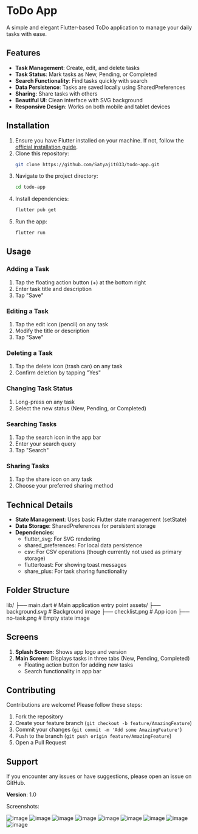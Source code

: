 # ToDo App

A simple and elegant Flutter-based ToDo application to manage your daily tasks with ease.

## Features

- **Task Management**: Create, edit, and delete tasks
- **Task Status**: Mark tasks as New, Pending, or Completed
- **Search Functionality**: Find tasks quickly with search
- **Data Persistence**: Tasks are saved locally using SharedPreferences
- **Sharing**: Share tasks with others
- **Beautiful UI**: Clean interface with SVG background
- **Responsive Design**: Works on both mobile and tablet devices

## Installation

1. Ensure you have Flutter installed on your machine. If not, follow the [official installation guide](https://flutter.dev/docs/get-started/install).
2. Clone this repository:
   ```bash
   git clone https://github.com/Satyajit033/todo-app.git
   ```
3. Navigate to the project directory:
   ```bash
   cd todo-app
   ```
4. Install dependencies:
   ```bash
   flutter pub get
   ```
5. Run the app:
   ```bash
   flutter run
   ```

## Usage

### Adding a Task
1. Tap the floating action button (+) at the bottom right
2. Enter task title and description
3. Tap "Save"

### Editing a Task
1. Tap the edit icon (pencil) on any task
2. Modify the title or description
3. Tap "Save"

### Deleting a Task
1. Tap the delete icon (trash can) on any task
2. Confirm deletion by tapping "Yes"

### Changing Task Status
1. Long-press on any task
2. Select the new status (New, Pending, or Completed)

### Searching Tasks
1. Tap the search icon in the app bar
2. Enter your search query
3. Tap "Search"

### Sharing Tasks
1. Tap the share icon on any task
2. Choose your preferred sharing method

## Technical Details

- **State Management**: Uses basic Flutter state management (setState)
- **Data Storage**: SharedPreferences for persistent storage
- **Dependencies**:
  - flutter_svg: For SVG rendering
  - shared_preferences: For local data persistence
  - csv: For CSV operations (though currently not used as primary storage)
  - fluttertoast: For showing toast messages
  - share_plus: For task sharing functionality

## Folder Structure

lib/
├── main.dart          # Main application entry point
assets/
├── background.svg     # Background image
├── checklist.png      # App icon
├── no-task.png        # Empty state image


## Screens

1. **Splash Screen**: Shows app logo and version
2. **Main Screen**: Displays tasks in three tabs (New, Pending, Completed)
   - Floating action button for adding new tasks
   - Search functionality in app bar

## Contributing

Contributions are welcome! Please follow these steps:

1. Fork the repository
2. Create your feature branch (`git checkout -b feature/AmazingFeature`)
3. Commit your changes (`git commit -m 'Add some AmazingFeature'`)
4. Push to the branch (`git push origin feature/AmazingFeature`)
5. Open a Pull Request

## Support

If you encounter any issues or have suggestions, please open an issue on GitHub.

**Version**: 1.0  


Screenshots:

![image](https://github.com/user-attachments/assets/71688581-1333-4d3f-8cf8-cd64df22818d)
![image](https://github.com/user-attachments/assets/d39d6835-4f48-4188-9729-9fbea6508d81)
![image](https://github.com/user-attachments/assets/71ff7e63-2b8a-4059-85a0-db2ca17daa3d)
![image](https://github.com/user-attachments/assets/5cf7456f-c7f1-4ef9-96c2-8218518730c0)
![image](https://github.com/user-attachments/assets/509bc8d3-48db-4593-9f09-af31500ab60c)
![image](https://github.com/user-attachments/assets/7f03bc75-03a9-4145-9cca-bf294c26650b)
![image](https://github.com/user-attachments/assets/b92f9199-0752-4422-9d57-8f7ec140d070)
![image](https://github.com/user-attachments/assets/46f09815-fdde-4542-a14e-0f175a3aa74f)
![image](https://github.com/user-attachments/assets/52e6390f-3736-4709-aecd-c97dbf2162c3)



